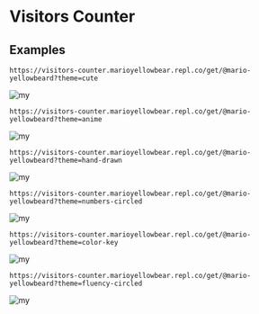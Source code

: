# Visitors Counter

## Examples

```
https://visitors-counter.marioyellowbear.repl.co/get/@mario-yellowbeard?theme=cute
```
![my](https://visitors-counter.marioyellowbear.repl.co/get/@mario-yellowbeard?theme=cute)

```
https://visitors-counter.marioyellowbear.repl.co/get/@mario-yellowbeard?theme=anime
```
![my](https://visitors-counter.marioyellowbear.repl.co/get/@mario-yellowbeard?theme=anime)

```
https://visitors-counter.marioyellowbear.repl.co/get/@mario-yellowbeard?theme=hand-drawn
```
![my](https://visitors-counter.marioyellowbear.repl.co/get/@mario-yellowbeard?theme=hand-drawn)

```
https://visitors-counter.marioyellowbear.repl.co/get/@mario-yellowbeard?theme=numbers-circled
```
![my](https://visitors-counter.marioyellowbear.repl.co/get/@mario-yellowbeard?theme=numbers-circled)

```
https://visitors-counter.marioyellowbear.repl.co/get/@mario-yellowbeard?theme=color-key
```
![my](https://visitors-counter.marioyellowbear.repl.co/get/@mario-yellowbeard?theme=color-key)

```
https://visitors-counter.marioyellowbear.repl.co/get/@mario-yellowbeard?theme=fluency-circled
```
![my](https://visitors-counter.marioyellowbear.repl.co/get/@mario-yellowbeard?theme=fluency-circled)
